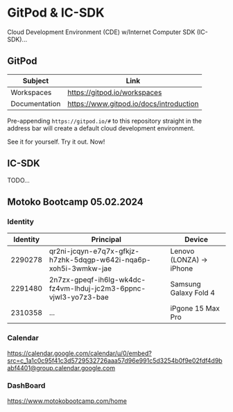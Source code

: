# GitPod & IC-SDK
Cloud Development Environment (CDE) w/Internet Computer SDK (IC-SDK)...  


## GitPod
|Subject|Link|
|---|---|
|Workspaces|https://gitpod.io/workspaces|
|Documentation|https://www.gitpod.io/docs/introduction|

Pre-appending ``https://gitpod.io/#`` to this repository straight in the address bar will create a default cloud development environment. 

See it for yourself. Try it out. Now!

## IC-SDK
TODO...
## Motoko Bootcamp 05.02.2024
### Identity
|Identity|Principal|Device|
|---|---|---|
|2290278|qr2ni-jcqyn-e7q7x-gfkjz-h7zhk-5dqgp-w642i-nqa6p-xoh5i-3wmkw-jae|Lenovo (LONZA) -> iPhone|
|2291480|2n7zx-gpeqf-ih6lg-wk4dc-fz4vm-lhduj-jc2m3-6ppnc-vjwl3-yo7z3-bae|Samsung Galaxy Fold 4|
|2310358|...|iPgone 15 Max Pro|


### Calendar
https://calendar.google.com/calendar/u/0/embed?src=c_1a1c0c95f41c3d5729532726aaa57d96e991c5d3254b0f9e02fdf4d9babf4401@group.calendar.google.com
### DashBoard
https://www.motokobootcamp.com/home
